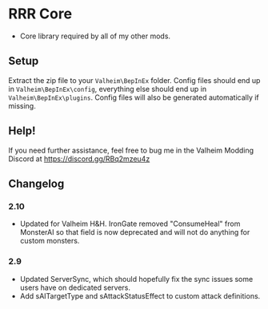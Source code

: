 ﻿# RRR Core

- Core library required by all of my other mods.

## Setup

Extract the zip file to your `Valheim\BepInEx` folder. Config files should end up in `Valheim\BepInEx\config`, everything else should end up in `Valheim\BepInEx\plugins`. Config files will also be generated automatically if missing.

## Help!

If you need further assistance, feel free to bug me in the Valheim Modding Discord at https://discord.gg/RBq2mzeu4z


## Changelog

### 2.10 
- Updated for Valheim H&H. IronGate removed "ConsumeHeal" from MonsterAI so that field is now deprecated and will not do anything for custom monsters.

### 2.9
- Updated ServerSync, which should hopefully fix the sync issues some users have on dedicated servers.
- Add sAITargetType and sAttackStatusEffect to custom attack definitions.